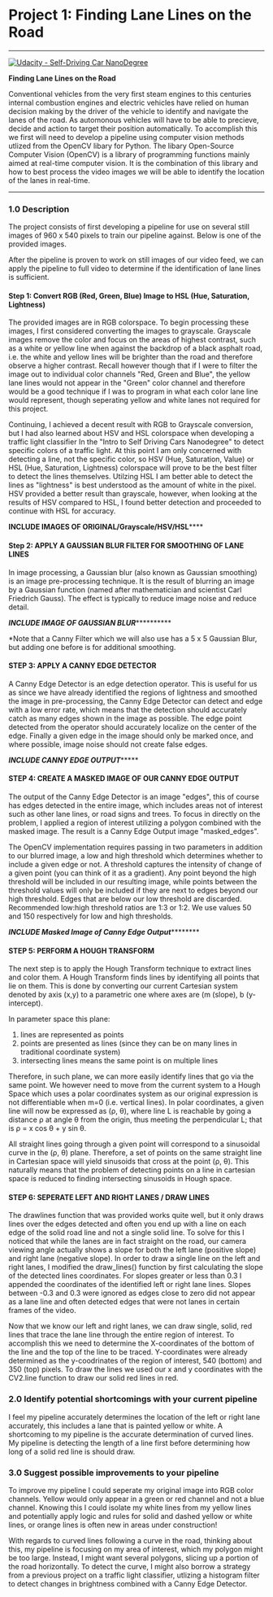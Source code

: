 # Project 1: Finding Lane Lines on the Road

---
[![Udacity - Self-Driving Car NanoDegree](https://s3.amazonaws.com/udacity-sdc/github/shield-carnd.svg)](http://www.udacity.com/drive)

**Finding Lane Lines on the Road**

Conventional vehicles from the very first steam engines to this centuries internal combustion engines and electric vehicles have relied on human decision making by the driver of the vehicle to identify and navigate the lanes of the road.  As automonous vehicles will have to be able to precieve, decide and action to target their position automatically.  To accomplish this we first will need to develop a pipeline using computer vision methods utlized from the OpenCV libary for Python.  The libary Open-Source Computer Vision (OpenCV) is a library of programming functions mainly aimed at real-time computer vision.  It is the combination of this library and how to best process the video images we will be able to identify the location of the lanes in real-time.


[//]: # (Image References)

[image1]: ./examples/grayscale.jpg "Grayscale"

---

### 1.0 Description

The project consists of first developing a pipeline for use on several still images of 960 x 540 pixels to train our pipeline against. Below is one of the provided images.

[image1]: ./examples/solidWhiteCurve.jpg "Color"

After the pipeline is proven to work on still images of our video feed, we can apply the pipeline to full video to determine if the identification of lane lines is sufficient.

#### Step 1: Convert RGB (Red, Green, Blue) Image to HSL (Hue, Saturation, Lightness)

The provided images are in RGB colorspace. To begin processing these images, I first considered converting the images to grayscale.  Grayscale images remove the color and focus on the areas of highest contrast, such as a white or yellow line when against the backdrop of a black asphalt road, i.e. the white and yellow lines will be brighter than the road and therefore observe a higher contrast.  Recall however though that if I were to filter the image out to individual color channels "Red, Green and Blue", the yellow lane lines would not appear in the "Green" color channel and therefore would be a good technique if I was to program in what each color lane line would represent, though seperating yellow and white lanes not required for this project.   

Continuing, I achieved a decent result with RGB to Grayscale conversion, but I had also learned about HSV and HSL colorspace when developing a traffic light classifier In the "Intro to Self Driving Cars Nanodegree" to detect specific colors of a traffic light.  At this point I am only concerned with detecting a line, not the specific color, so HSV (Hue, Saturation, Value) or HSL (Hue, Saturation, Lightness) colorspace will prove to be the best filter to detect the lines themselves.  Utilzing HSL I am better able to detect the lines as "lightness" is best understood as the amount of white in the pixel.  HSV provided a better result than grayscale, however, when looking at the results of HSV compared to HSL, I found better detection and proceeded to continue with HSL for accuracy.

****INCLUDE IMAGES OF ORIGINAL/Grayscale/HSV/HSL********

#### Step 2: APPLY A GAUSSIAN BLUR FILTER FOR SMOOTHING OF LANE LINES

In image processing, a Gaussian blur (also known as Gaussian smoothing) is an image pre-processing technique.  It is the result of blurring an image by a Gaussian function (named after mathematician and scientist Carl Friedrich Gauss).  The effect is typically to reduce image noise and reduce detail.

*****INCLUDE IMAGE OF GAUSSIAN BLUR***************

*Note that a Canny Filter which we will also use has a 5 x 5 Gaussian Blur, but adding one before is for additional smoothing.

#### STEP 3: APPLY A CANNY EDGE DETECTOR

A Canny Edge Detector is an edge detection operator.  This is useful for us as since we have already identified the regions of lightness and smoothed the image in pre-processing, the Canny Edge Detector can detect and edge with a low error rate, which means that the detection should accurately catch as many edges shown in the image as possible.  The edge point detected from the operator should accurately localize on the center of the edge.  Finally a given edge in the image should only be marked once, and where possible, image noise should not create false edges.

*****INCLUDE CANNY EDGE OUTPUT**********

#### STEP 4: CREATE A MASKED IMAGE OF OUR CANNY EDGE OUTPUT

The output of the Canny Edge Detector is an image "edges", this of course has edges detected in the entire image, which includes areas not of interest such as other lane lines, or road signs and trees.  To focus in directly on the problem, I applied a region of interest utilizing a polygon combined with the masked image.  The result is a Canny Edge Output image "masked_edges".  

The OpenCV implementation requires passing in two parameters in addition to our blurred image, a low and high threshold which determines whether to include a given edge or not. A threshold captures the intensity of change of a given point (you can think of it as a gradient). Any point beyond the high threshold will be included in our resulting image, while points between the threshold values will only be included if they are next to edges beyond our high threshold. Edges that are below our low threshold are discarded. Recommended low:high threshold ratios are 1:3 or 1:2. We use values 50 and 150 respectively for low and high thresholds.

*****INCLUDE Masked Image of Canny Edge Output*************

#### STEP 5: PERFORM A HOUGH TRANSFORM 

The next step is to apply the Hough Transform technique to extract lines and color them. A Hough Transform finds lines by identifying all points that lie on them. This is done by converting our current Cartesian system denoted by axis (x,y) to a parametric one where axes are (m (slope), b (y-intercept). 

In parameter space this plane:
1. lines are represented as points
2. points are presented as lines (since they can be on many lines in traditional coordinate system)
3. intersecting lines means the same point is on multiple lines

Therefore, in such plane, we can more easily identify lines that go via the same point. We however need to move from the current system to a Hough Space which uses a polar coordinates system as our original expression is not differentiable when m=0 (i.e. vertical lines). In polar coordinates, a given line will now be expressed as (ρ, θ), where line L is reachable by going a distance ρ at angle θ from the origin, thus meeting the perpendicular L; that is ρ = x cos θ + y sin θ.  

All straight lines going through a given point will correspond to a sinusoidal curve in the (ρ, θ) plane. Therefore, a set of points on the same straight line in Cartesian space will yield sinusoids that cross at the point (ρ, θ). This naturally means that the problem of detecting points on a line in cartesian space is reduced to finding intersecting sinusoids in Hough space.

#### STEP 6: SEPERATE LEFT AND RIGHT LANES / DRAW LINES

The drawlines function that was provided works quite well, but it only draws lines over the edges detected and often you end up with a line on each edge of the solid road line and not a single solid line.  To solve for this I noticed that while the lanes are in fact straight on the road, our camera viewing angle actually shows a slope for both the left lane (positive slope) and right lane (negative slope).  In order to draw a single line on the left and right lanes, I modified the draw_lines() function by first calculating the slope of the detected lines coordinates.  For slopes greater or less than 0.3 I appended the coordinates of the identified left or right lane lines.  Slopes between -0.3 and 0.3 were ignored as edges close to zero did not appear as a lane line and often detected edges that were not lanes in certain frames of the video.

Now that we know our left and right lanes, we can draw single, solid, red lines that trace the lane line through the entire region of interest.  To accomplish this we need to determine the X-coordinates of the bottom of the line and the top of the line to be traced.  Y-coordinates were already determined as the y-coodrinates of the region of interest, 540 (bottom) and 350 (top) pixels.  To draw the lines we used our x and y coordinates with the CV2.line function to draw our solid red lines in red.


### 2.0 Identify potential shortcomings with your current pipeline

I feel my pipeline accurately determines the location of the left or right lane accurately, this includes a lane that is painted yellow or white.  A shortcoming to my pipeline is the accurate determination of curved lines.  My pipeline is detecting the length of a line first before determining how long of a solid red line is should draw.  


### 3.0 Suggest possible improvements to your pipeline

To improve my pipeline I could seperate my original image into RGB color channels.  Yellow would only appear in a green or red channel and not a blue channel.  Knowing this I could isolate my white lines from my yellow lines and potentially apply logic and rules for solid and dashed yellow or white lines, or orange lines is often new in areas under construction!

With regards to curved lines following a curve in the road, thinking about this, my pipeline is focusing on my area of interest, which my polygon might be too large.  Instead, I might want several polygons, slicing up a portion of the road horizontally.  To detect the curve, I might also borrow a strategy from a previous project on a traffic light classifier, utlizing a histogram filter to detect changes in brightness combined with a Canny Edge Detector.  


